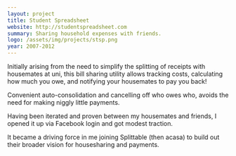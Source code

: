 ```yaml
---
layout: project
title: Student Spreadsheet
website: http://studentspreadsheet.com
summary: Sharing household expenses with friends.
logo: /assets/img/projects/stsp.png
year: 2007-2012
---
```


Initially arising from the need to simplify the splitting of receipts with housemates at uni, this bill sharing utility allows tracking costs, calculating how much you owe, and notifying your housemates to pay you back!

Convenient auto-consolidation and cancelling off who owes who, avoids the need for making niggly little payments.

Having been iterated and proven between my housemates and friends, I opened it up via Facebook login and got modest traction.

It became a driving force in me joining Splittable (then acasa) to build out their broader vision for housesharing and payments.
